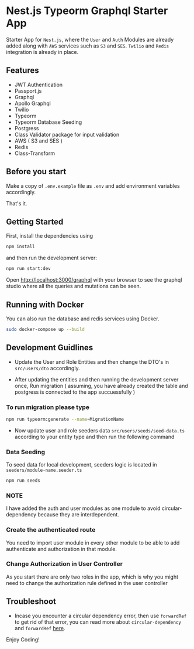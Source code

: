 # Nest.js Typeorm Graphql Starter App

Starter App for `Nest.js`, where the `User` and `Auth` Modules are already added along with `AWS` services such as `S3` and `SES`. `Twilio` and `Redis` integration is already in place.

## Features

- JWT Authentication
- Passport.js
- Graphql
- Apollo Graphql
- Twilio
- Typeorm
- Typeorm Database Seeding
- Postgress
- Class Validator package for input validation
- AWS ( S3 and SES )
- Redis
- Class-Transform

## Before you start

Make a copy of `.env.example` file as `.env` and add environment variables accordingly.

That's it.

## Getting Started

First, install the dependencies using

```bash
npm install
```

and then run the development server:

```bash
npm run start:dev
```

Open [http://localhost:3000/graphql](http://localhost:3000/graphql) with your browser to see the graphql studio where all the queries and mutations can be seen.

## Running with Docker

You can also run the database and redis services using Docker.

```bash
sudo docker-compose up --build
```
## Development Guidlines

- Update the User and Role Entities and then change the DTO's in `src/users/dto` accordingly.

- After updating the entities and then running the development server once, Run migration ( assuming, you have already created the table and postgress is connected to the app succuessfully )

### To run migration please type

```bash
npm run typeorm:generate --name=MigrationName 
```

- Now update user and role seeders data `src/users/seeds/seed-data.ts` according to your entity type and then run the following command 

### Data Seeding
To seed data for local development, seeders logic is located in `seeders/module-name.seeder.ts`

```bash
npm run seeds
```


### NOTE

I have added the auth and user modules as one module to avoid circular-dependency because they are interdependent.

### Create the authenticated route

You need to import user module in every other module to be able to add authenticate and authorization in that module.

### Change Authorization in User Controller
As you start there are only two roles in the app, which is why you might need to change the authorization rule defined in the user controller

## Troubleshoot
- Incase you encounter a circular dependency error, then use `forwardRef` to get rid of that error, you can read more about `circular-dependency` and `forwardRef` [here](https://docs.nestjs.com/fundamentals/circular-dependency).

Enjoy Coding!
